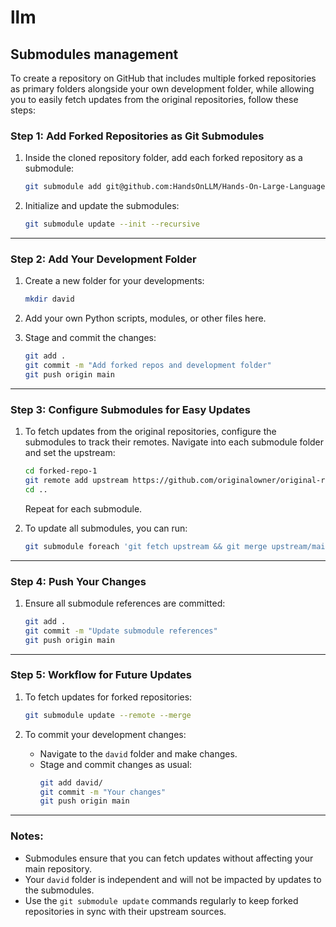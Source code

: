 # llm

## Submodules management

To create a repository on GitHub that includes multiple forked repositories as primary folders alongside your own development folder, while allowing you to easily fetch updates from the original repositories, follow these steps:

### Step 1: **Add Forked Repositories as Git Submodules**
1. Inside the cloned repository folder, add each forked repository as a submodule:
   ```bash
   git submodule add git@github.com:HandsOnLLM/Hands-On-Large-Language-Models.git Hands-On-Large-Language-Models
   ```

2. Initialize and update the submodules:
   ```bash
   git submodule update --init --recursive
   ```

---

### Step 2: **Add Your Development Folder**
1. Create a new folder for your developments:
   ```bash
   mkdir david
   ```
2. Add your own Python scripts, modules, or other files here.

3. Stage and commit the changes:
   ```bash
   git add .
   git commit -m "Add forked repos and development folder"
   git push origin main
   ```

---

### Step 3: **Configure Submodules for Easy Updates**
1. To fetch updates from the original repositories, configure the submodules to track their remotes. Navigate into each submodule folder and set the upstream:
   ```bash
   cd forked-repo-1
   git remote add upstream https://github.com/originalowner/original-repo-1.git
   cd ..
   ```

   Repeat for each submodule.

2. To update all submodules, you can run:
   ```bash
   git submodule foreach 'git fetch upstream && git merge upstream/main'
   ```

---

### Step 4: **Push Your Changes**
1. Ensure all submodule references are committed:
   ```bash
   git add .
   git commit -m "Update submodule references"
   git push origin main
   ```

---

### Step 5: **Workflow for Future Updates**
1. To fetch updates for forked repositories:
   ```bash
   git submodule update --remote --merge
   ```

2. To commit your development changes:
   - Navigate to the `david` folder and make changes.
   - Stage and commit changes as usual:
     ```bash
     git add david/
     git commit -m "Your changes"
     git push origin main
     ```

---

### Notes:
- Submodules ensure that you can fetch updates without affecting your main repository.
- Your `david` folder is independent and will not be impacted by updates to the submodules.
- Use the `git submodule update` commands regularly to keep forked repositories in sync with their upstream sources.